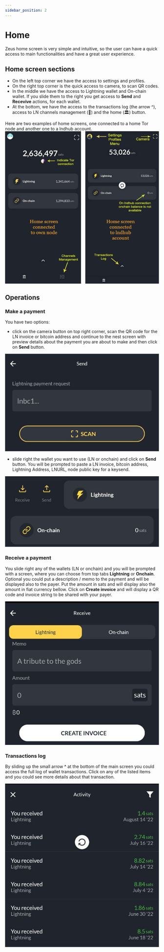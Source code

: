 ```yaml
---
sidebar_position: 2
---
```


# Home
Zeus home screen is very simple and intuitive, so the user can have a quick access to main functionalities and have a great user experience.

## Home screen sections
- On the left top corner we have the access to settings and profiles.
- On the right top corner is the quick access to camera, to scan QR codes.
- In the middle we have the access to Lightning wallet and On-chain wallet. If you slide them to the right you get access to **Send** and **Recevive** actions, for each wallet.
- At the bottom, we have the access to the transactions log (the arrow ^), access to LN channels management (🧮) and the home (🏛) button.

Here are two examples of home screens, one connected to a home Tor node and another one to a lndhub account.
![Zeus Home Screen examples](../../../static/img/zeus-home-examples.jpg)

## Operations
### Make a payment

You have two options:
- click on the camera button on top right corner, scan the QR code for the LN invoice or bitcoin address and continue to the nest screen with preview details about the payment you are about to make and then click on **Send** button.

![Zeus send payment](../../../static/img/zeus-send.jpg)

- slide right the wallet you want to use (LN or onchain) and click on **Send** button. You will be prompted to paste a LN invoice, bitcoin address, Lightning Address, LNURL, node public key for a keysend.

![Zeus wallet slide](../../../static/img/zeus-send-receive.jpg)

### Receive a payment

You slide right any of the wallets (LN or onchain) and you will be prompted with a screen, where you can choose from top tabs **Lightning** or **Onchain**. Optional you could put a description / memo to the payment and will be displayed also to the payer. Put the amount in sats and will display also the amount in fiat currency bellow. Click on **Create invoice** and will display a QR code and invoice string to be shared with your payer.

![Zeus receive payment](../../../static/img/zeus-receive.jpg)

### Transactions log

By sliding up the small arrow **^** at the bottom of the main screen you could access the full log of wallet transactions. Click on any of the listed items and you could see more details about that transaction.

![Zeus transactions log](../../../static/img/zeus-txs.jpg)
